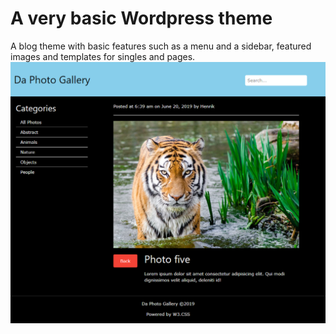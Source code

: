 # A very basic Wordpress theme

A blog theme with basic features such as a menu and a sidebar, featured images and templates for singles and pages.
![Front page screen shot](preview.PNG)
